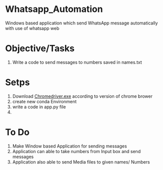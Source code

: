 # Whatsapp_Automation
Windows based application which send WhatsApp message automatically with use of whatsapp web 

# Objective/Tasks
1. Write a code to send messages to numbers saved in names.txt



# Setps 
1. Download [Chromedriver.exe](https://chromedriver.chromium.org/downloads) according to version of chrome brower
2. create new conda Environment 
3. write a code in app.py file 
4. 



# To Do
1. Make Window based Application for sending messages 
2. Application can able to take numbers from Input box and send messages 
3. Application also able to send Media files to given names/ Numbers 
